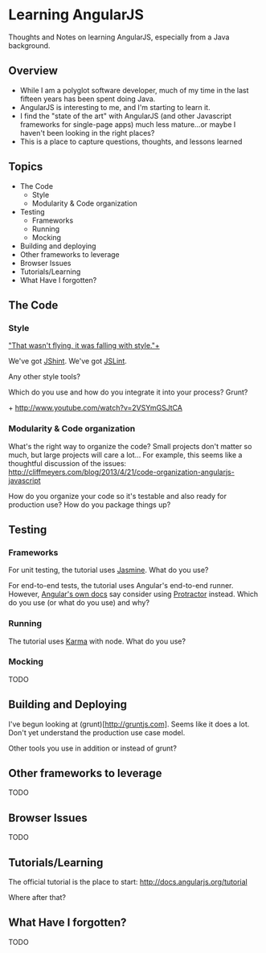 # Learning AngularJS

Thoughts and Notes on learning AngularJS, especially from a Java background.

## Overview

* While I am a polyglot software developer, much of my time in the last fifteen years has been spent doing Java.
* AngularJS is interesting to me, and I'm starting to learn it.
* I find the "state of the art" with AngularJS (and other Javascript frameworks for single-page apps) much less mature...or maybe I haven't been looking in the right places?
* This is a place to capture questions, thoughts, and lessons learned

## Topics

* The Code
    * Style
    * Modularity & Code organization
* Testing
    * Frameworks
    * Running
    * Mocking
* Building and deploying
* Other frameworks to leverage
* Browser Issues
* Tutorials/Learning
* What Have I forgotten?

## The Code

### Style

["That wasn't flying, it was falling with style."+](http://www.youtube.com/watch?v=DwN6efmhp7E)

We've got [JShint](http://www.jshint.com/install/). 
We've got [JSLint](http://www.jslint.com).

Any other style tools?

Which do you use and how do you integrate it into your process? Grunt?

\+ http://www.youtube.com/watch?v=2VSYmGSJtCA

### Modularity & Code organization

What's the right way to organize the code? Small projects don't matter so much, but large projects will care a lot... For example, this seems like a thoughtful discussion of the issues: http://cliffmeyers.com/blog/2013/4/21/code-organization-angularjs-javascript

How do you organize your code so it's testable and also ready for production use?
How do you package things up?

## Testing

### Frameworks

For unit testing, the tutorial uses [Jasmine](http://pivotal.github.io/jasmine/). What do you use?

For end-to-end tests, the tutorial uses Angular's end-to-end runner. However, [Angular's own docs](http://docs.angularjs.org/guide/dev_guide.e2e-testing) say consider using [Protractor](https://github.com/angular/protractor) instead. Which do you use (or what do you use) and why?

### Running

The tutorial uses [Karma](http://karma-runner.github.io/0.8/index.html) with node. What do you use?

### Mocking

TODO

## Building and Deploying

I've begun looking at (grunt)[http://gruntjs.com]. Seems like it does a lot. Don't yet understand the production use case model.

Other tools you use in addition or instead of grunt?

## Other frameworks to leverage

TODO

## Browser Issues

TODO

## Tutorials/Learning

The official tutorial is the place to start: http://docs.angularjs.org/tutorial

Where after that?

## What Have I forgotten?

TODO
